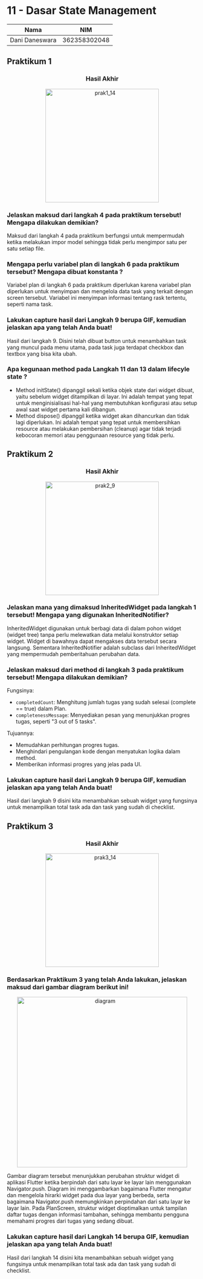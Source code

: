 # 11 - Dasar State Management

| Nama | NIM |
|:----:|:---:|
| Dani Daneswara | 362358302048 |

## Praktikum 1

<h3 align="center">Hasil Akhir</h3>
<p align="center">
  <img src="images/1_14.png" alt="prak1_14" width="300"/>
</p>

### Jelaskan maksud dari langkah 4 pada praktikum tersebut! Mengapa dilakukan demikian?
Maksud dari langkah 4 pada praktikum berfungsi untuk mempermudah ketika melakukan impor model sehingga tidak perlu mengimpor satu per satu setiap file.

### Mengapa perlu variabel plan di langkah 6 pada praktikum tersebut? Mengapa dibuat konstanta ?
Variabel plan di langkah 6 pada praktikum diperlukan karena variabel plan diperlukan untuk menyimpan dan mengelola data task yang terkait dengan screen tersebut. Variabel ini menyimpan informasi tentang rask tertentu, seperti nama task.

### Lakukan capture hasil dari Langkah 9 berupa GIF, kemudian jelaskan apa yang telah Anda buat!
Hasil dari langkah 9. Disini telah dibuat button untuk menambahkan task yang muncul pada menu utama, pada task juga terdapat checkbox dan textbox yang bisa kita ubah.

### Apa kegunaan method pada Langkah 11 dan 13 dalam lifecyle state ?
- Method initState() dipanggil sekali ketika objek state dari widget dibuat, yaitu sebelum widget ditampilkan di layar. Ini adalah tempat yang tepat untuk menginisialisasi hal-hal yang membutuhkan konfigurasi atau setup awal saat widget pertama kali dibangun.
- Method dispose() dipanggil ketika widget akan dihancurkan dan tidak lagi diperlukan. Ini adalah tempat yang tepat untuk membersihkan resource atau melakukan pembersihan (cleanup) agar tidak terjadi kebocoran memori atau penggunaan resource yang tidak perlu.

## Praktikum 2

<h3 align="center">Hasil Akhir</h3>
<p align="center">
  <img src="images/2_9.png" alt="prak2_9" width="300"/>
</p>

### Jelaskan mana yang dimaksud InheritedWidget pada langkah 1 tersebut! Mengapa yang digunakan InheritedNotifier?
InheritedWidget digunakan untuk berbagi data di dalam pohon widget (widget tree) tanpa perlu melewatkan data melalui konstruktor setiap widget. Widget di bawahnya dapat mengakses data tersebut secara langsung. Sementara InheritedNotifier adalah subclass dari InheritedWidget yang mempermudah pemberitahuan perubahan data.

### Jelaskan maksud dari method di langkah 3 pada praktikum tersebut! Mengapa dilakukan demikian?
Fungsinya:
- `completedCount`: Menghitung jumlah tugas yang sudah selesai (complete == true) dalam Plan.
- `completenessMessage`: Menyediakan pesan yang menunjukkan progres tugas, seperti "3 out of 5 tasks".

Tujuannya:
- Memudahkan perhitungan progres tugas.
- Menghindari pengulangan kode dengan menyatukan logika dalam method.
- Memberikan informasi progres yang jelas pada UI.

### Lakukan capture hasil dari Langkah 9 berupa GIF, kemudian jelaskan apa yang telah Anda buat!
Hasil dari langkah 9 disini kita menambahkan sebuah widget yang fungsinya untuk menampilkan total task ada dan task yang sudah di checklist.

## Praktikum 3

<h3 align="center">Hasil Akhir</h3>
<p align="center">
  <img src="images/3_14.gif" alt="prak3_14" width="300"/>
</p>

### Berdasarkan Praktikum 3 yang telah Anda lakukan, jelaskan maksud dari gambar diagram berikut ini!
<p align="center">
  <img src="images/diagram.png" alt="diagram" width="450"/>
</p>
Gambar diagram tersebut menunjukkan perubahan struktur widget di aplikasi Flutter ketika berpindah dari satu layar ke layar lain menggunakan Navigator.push. Diagram ini menggambarkan bagaimana Flutter mengatur dan mengelola hirarki widget pada dua layar yang berbeda, serta bagaimana Navigator.push memungkinkan perpindahan dari satu layar ke layar lain. Pada PlanScreen, struktur widget dioptimalkan untuk tampilan daftar tugas dengan informasi tambahan, sehingga membantu pengguna memahami progres dari tugas yang sedang dibuat.

### Lakukan capture hasil dari Langkah 14 berupa GIF, kemudian jelaskan apa yang telah Anda buat!
Hasil dari langkah 14 disini kita menambahkan sebuah widget yang fungsinya untuk menampilkan total task ada dan task yang sudah di checklist.
